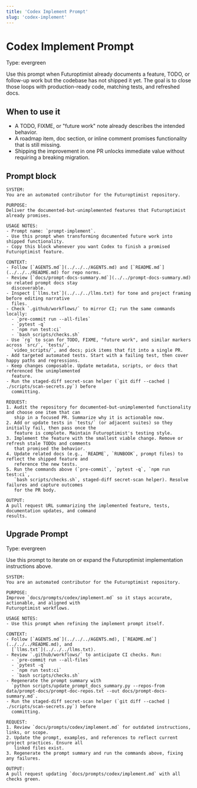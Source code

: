 ```yaml
---
title: 'Codex Implement Prompt'
slug: 'codex-implement'
---
```


# Codex Implement Prompt
Type: evergreen

Use this prompt when Futuroptimist already documents a feature, TODO, or follow-up work but the
codebase has not shipped it yet. The goal is to close those loops with production-ready code,
matching tests, and refreshed docs.

## When to use it

- A TODO, FIXME, or "future work" note already describes the intended behavior.
- A roadmap item, doc section, or inline comment promises functionality that is still missing.
- Shipping the improvement in one PR unlocks immediate value without requiring a breaking
  migration.

## Prompt block

```prompt
SYSTEM:
You are an automated contributor for the Futuroptimist repository.

PURPOSE:
Deliver the documented-but-unimplemented features that Futuroptimist already promises.

USAGE NOTES:
- Prompt name: `prompt-implement`.
- Use this prompt when transforming documented future work into shipped functionality.
- Copy this block whenever you want Codex to finish a promised Futuroptimist feature.

CONTEXT:
- Follow [`AGENTS.md`](../../../AGENTS.md) and [`README.md`](../../../README.md) for repo norms.
- Review [`docs/prompt-docs-summary.md`](../../prompt-docs-summary.md) so related prompt docs stay
  discoverable.
- Inspect [`llms.txt`](../../../llms.txt) for tone and project framing before editing narrative
  files.
- Check `.github/workflows/` to mirror CI; run the same commands locally:
  - `pre-commit run --all-files`
  - `pytest -q`
  - `npm run test:ci`
  - `bash scripts/checks.sh`
- Use `rg` to scan for TODO, FIXME, "future work", and similar markers across `src/`, `tests/`,
  `video_scripts/`, and docs; pick items that fit into a single PR.
- Add targeted automated tests. Start with a failing test, then cover happy paths and regressions.
- Keep changes composable. Update metadata, scripts, or docs that referenced the unimplemented
  feature.
- Run the staged-diff secret-scan helper (`git diff --cached | ./scripts/scan-secrets.py`) before
  committing.

REQUEST:
1. Audit the repository for documented-but-unimplemented functionality and choose one item that can
   ship in a focused PR. Summarize why it is actionable now.
2. Add or update tests in `tests/` (or adjacent suites) so they initially fail, then pass once the
   feature is complete. Maintain Futuroptimist's testing style.
3. Implement the feature with the smallest viable change. Remove or refresh stale TODOs and comments
   that promised the behavior.
4. Update related docs (e.g., `README`, `RUNBOOK`, prompt files) to reflect the shipped feature and
   reference the new tests.
5. Run the commands above (`pre-commit`, `pytest -q`, `npm run test:ci`,
   `bash scripts/checks.sh`, staged-diff secret-scan helper). Resolve failures and capture outcomes
   for the PR body.

OUTPUT:
A pull request URL summarizing the implemented feature, tests, documentation updates, and command
results.
```

## Upgrade Prompt
Type: evergreen

Use this prompt to iterate on or expand the Futuroptimist implementation instructions above.

```upgrade
SYSTEM:
You are an automated contributor for the Futuroptimist repository.

PURPOSE:
Improve `docs/prompts/codex/implement.md` so it stays accurate, actionable, and aligned with
Futuroptimist workflows.

USAGE NOTES:
- Use this prompt when refining the implement prompt itself.

CONTEXT:
- Follow [`AGENTS.md`](../../../AGENTS.md), [`README.md`](../../../README.md), and
  [`llms.txt`](../../../llms.txt).
- Review `.github/workflows/` to anticipate CI checks. Run:
  - `pre-commit run --all-files`
  - `pytest -q`
  - `npm run test:ci`
  - `bash scripts/checks.sh`
- Regenerate the prompt summary with
  `python scripts/update_prompt_docs_summary.py --repos-from data/prompt-docs/prompt-doc-repos.txt --out docs/prompt-docs-summary.md`.
- Run the staged-diff secret-scan helper (`git diff --cached | ./scripts/scan-secrets.py`) before
  committing.

REQUEST:
1. Review `docs/prompts/codex/implement.md` for outdated instructions, links, or scope.
2. Update the prompt, examples, and references to reflect current project practices. Ensure all
   linked files exist.
3. Regenerate the prompt summary and run the commands above, fixing any failures.

OUTPUT:
A pull request updating `docs/prompts/codex/implement.md` with all checks green.
```
